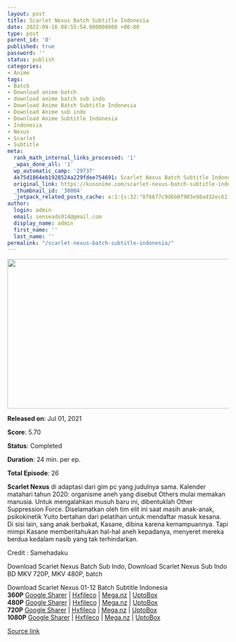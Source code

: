```yaml
---
layout: post
title: Scarlet Nexus Batch Subtitle Indonesia
date: 2022-09-16 08:55:54.000000000 +00:00
type: post
parent_id: '0'
published: true
password: ''
status: publish
categories:
- Anime
tags:
- Batch
- Download anime batch
- download anime batch sub indo
- Download Anime Batch Subtitle Indonesia
- Download Anime sub indo
- Download Anime Subtitle Indonesia
- Indonesia
- Nexus
- Scarlet
- Subtitle
meta:
  rank_math_internal_links_processed: '1'
  _wpas_done_all: '1'
  wp_automatic_camp: '29737'
  4e75d1864eb1928524a229fdee754691: Scarlet Nexus Batch Subtitle Indonesia
  original_link: https://kusonime.com/scarlet-nexus-batch-subtitle-indonesia/
  _thumbnail_id: '30004'
  _jetpack_related_posts_cache: a:1:{s:32:"8f6677c9d6b0f903e98ad32ec61f8deb";a:2:{s:7:"expires";i:1663361781;s:7:"payload";a:3:{i:0;a:1:{s:2:"id";i:29879;}i:1;a:1:{s:2:"id";i:29844;}i:2;a:1:{s:2:"id";i:29842;}}}}
author:
  login: admin
  email: senseads014@gmail.com
  display_name: admin
  first_name: ''
  last_name: ''
permalink: "/scarlet-nexus-batch-subtitle-indonesia/"
---
```

<p><img width="604" height="340" src="{{ site.baseurl }}/assets/2022/09/Scarlet-Nexus-604x340.jpg" class="attachment-thumb-large size-thumb-large wp-post-image" alt="" loading="lazy" title="Scarlet Nexus Batch Subtitle Indonesia" srcset="https://kusonime.com/wp-content/uploads/2021/08/Scarlet-Nexus-604x340.jpg 604w, https://kusonime.com/wp-content/uploads/2021/08/Scarlet-Nexus-300x169.jpg 300w, https://kusonime.com/wp-content/uploads/2021/08/Scarlet-Nexus-768x432.jpg 768w, https://kusonime.com/wp-content/uploads/2021/08/Scarlet-Nexus-520x293.jpg 520w, https://kusonime.com/wp-content/uploads/2021/08/Scarlet-Nexus.jpg 1000w" sizes="(max-width: 604px) 100vw, 604px" />
<p><b>Released on</b>: Jul 01, 2021</p>
<p>
<p><b>Score</b>: 5.70</p>
<p>
<p><b>Status</b>: Completed</p>
<p>
<p><b>Duration</b>: 24 min. per ep.</p>
<p>
<p><b>Total Episode</b>: 26</p>
<p>
<p><strong>Scarlet Nexus</strong> di adaptasi dari gim pc yang judulnya sama. Kalender matahari tahun 2020: organisme aneh yang disebut Others mulai memakan manusia. Untuk mengalahkan musuh baru ini, dibentuklah Other Suppression Force. Diselamatkan oleh tim elit ini saat masih anak-anak, psikokinetik Yuito bertahan dari pelatihan untuk mendaftar masuk kesana. Di sisi lain, sang anak berbakat, Kasane, dibina karena kemampuannya. Tapi mimpi Kasane memberitahukan hal-hal aneh kepadanya, menyeret mereka berdua kedalam nasib yang tak terhindarkan.</p>
<p>
<p>Credit : Samehadaku</p>
<p>
<p>Download Scarlet Nexus Batch Sub Indo, Download Scarlet Nexus Sub Indo BD MKV 720P, MKV 480P, batch</p>
<p>
<div class="smokeddl">
<div class="smokettl">Download Scarlet Nexus 01-12 Batch Subtitle Indonesia</div>
<div class="smokeurl"><strong>360P</strong> <a href="https://acefile.co/f/56370601/kusonime-scarlet-nexus-01-12-360p-rar" target="_blank" rel="noopener noreferrer">Google Sharer</a> | <a href="https://hxfile.co/xmd6kf02fsll" target="_blank" rel="noopener">Hxfileco</a> | <a href="https://mega.nz/file/yJ4CCBRZ#w4ln_lHusgJcB9gMo-HaT_wY-md1YMVO6slaHFRihYQ" target="_blank" rel="noopener">Mega.nz</a> | <a href="https://uptobox.com/pm8w1wbqalg7" target="_blank" rel="noopener">UptoBox</a></div>
<div class="smokeurl"><strong>480P</strong> <a href="https://acefile.co/f/56370603/kusonime-scarlet-nexus-01-12-480p-rar" target="_blank" rel="noopener noreferrer">Google Sharer</a> | <a href="https://hxfile.co/ymu74gez3a59" target="_blank" rel="noopener">Hxfileco</a> | <a href="https://mega.nz/file/KIx0RDYA#q-t-3n-h4gj3m53FlRYYewuxspvl7jo3uLU5aL7aPTk" target="_blank" rel="noopener">Mega.nz</a> | <a href="https://uptobox.com/islutamowoca" target="_blank" rel="noopener">UptoBox</a></div>
<div class="smokeurl"><strong>720P</strong> <a href="https://acefile.co/f/56370605/kusonime-scarlet-nexus-01-12-720p-rar" target="_blank" rel="noopener noreferrer">Google Sharer</a> | <a href="https://hxfile.co/ioyftmcaczmf" target="_blank" rel="noopener">Hxfileco</a> | <a href="https://mega.nz/file/7QxiEZzD#WR5miIBS2v12EvQcxKs_8Crrm6abAK1OQ2nIxKmW8W8" target="_blank" rel="noopener">Mega.nz</a> | <a href="https://uptobox.com/5ayq5likru17" target="_blank" rel="noopener">UptoBox</a></div>
<div class="smokeurl"><strong>1080P</strong> <a href="https://acefile.co/f/56370608/kusonime-scarlet-nexus-01-12-1080p-rar" target="_blank" rel="noopener noreferrer">Google Sharer</a> | <a href="https://hxfile.co/ud3g50tyndmp" target="_blank" rel="noopener">Hxfileco</a> | <a href="https://mega.nz/file/LJ4SxTpA#_URQoAQzZgoVuqgv_Aq2zPdQidJIJg9Zjb67kbobw-c" target="_blank" rel="noopener">Mega.nz</a> | <a href="https://uptobox.com/bz99iuq6gutq" target="_blank" rel="noopener">UptoBox</a></div>
</div>
<p><a href="https://kusonime.com/scarlet-nexus-batch-subtitle-indonesia/">Source link </a></p>
